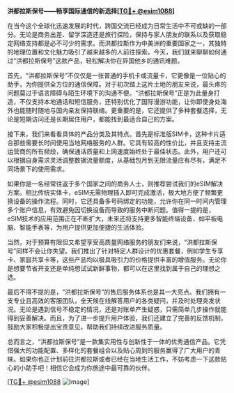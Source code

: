 **洪都拉斯保号——畅享国际通信的新选择[[TG💪+ @esim1088](https://t.me/s/esim1088)]**

在当今这个全球化迅速发展的时代，跨国交流已经成为日常生活中不可或缺的一部分。无论是商务出差、留学深造还是旅行探险，保持与家人朋友的联系以及获取稳定网络支持都是必不可少的需求。而洪都拉斯作为中美洲的重要国家之一，其独特的地理位置和文化魅力吸引了越来越多的人前往探索。今天，我们就来聊聊如何通过“洪都拉斯保号”这款产品，轻松解决你在异国他乡的通讯难题。

首先，“洪都拉斯保号”不仅仅是一张普通的手机卡或流量卡，它更像是一位贴心的助手，为你提供全方位的通信保障。对于初次踏上这片土地的朋友来说，最头疼的问题莫过于语言障碍与陌生环境下的沟通不便。“洪都拉斯保号”正是为此量身打造，不仅支持本地通话和短信服务，还特别优化了国际漫游功能，让你即使身处海外也能随时随地与国内亲友保持联络。更重要的是，它还提供了多种套餐选择，无论是短期访问还是长期居住用户，都能找到最适合自己的方案。

接下来，我们来看看具体的产品分类及其特点。首先是标准版SIM卡，这种卡片适合那些需要长时间使用当地网络服务的人群。它具有较高的性价比，并且支持主流运营商的所有频段，确保通话质量和上网速度始终处于最佳状态。此外，用户还可以根据自身需求灵活调整数据流量额度，从基础包月到无限流量应有尽有，满足不同场景下的使用需求。

如果你是一名经常往返于多个国家之间的商务人士，则推荐尝试我们的eSIM解决方案。相比传统实体卡，eSIM无需物理插入即可完成激活，极大地方便了频繁更换设备的操作流程。同时，它还具备多号码绑定的功能，允许你在同一时间内管理多个账户信息，有效避免因切换设备而导致的服务中断问题。值得一提的是，eSIM技术的应用范围正在不断扩大，未来还将支持更多智能终端设备，如平板电脑、智能手表等，为用户提供更加便捷的生活体验。

当然，对于预算有限但又希望享受高质量网络服务的朋友们来说，“洪都拉斯保号”同样不会让你失望。我们推出了针对特定人群设计的优惠套餐，例如学生专享卡、家庭共享卡等，这些产品均以极具吸引力的价格提供丰富的增值服务。无论你是想要节省开支还是单纯想试试新鲜事物，都可以在这里找到属于自己的理想之选。

最后不得不提的是，“洪都拉斯保号”的售后服务体系也是其一大亮点。我们拥有一支专业且高效的客服团队，全天候在线解答用户的各类疑问，并及时处理突发状况。无论是遇到信号不稳定的情况，还是对账单产生疑惑，只需简单几步操作就能得到妥善解决。而且，为了进一步提升用户体验，我们还建立了完善的反馈机制，鼓励大家积极提出宝贵意见，帮助我们持续改进服务质量。

总而言之，“洪都拉斯保号”是一款集实用性与创新性于一体的优秀通信产品。它凭借强大的功能配置、多样化的套餐组合以及贴心周到的服务赢得了广大用户的青睐。如果你也正计划前往洪都拉斯或者已经在当地生活工作，不妨考虑一下这款贴心的小助手吧！相信它会成为你旅途中最可靠的伙伴。

[[TG💪+ @esim1088](https://t.me/s/esim1088) ![Image](https://i.postimg.cc/4NQfJmqS/Snipaste-2025-05-13-00-14-12.png)]
